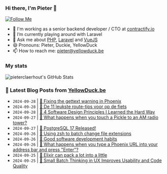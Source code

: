 ### Hi there, I'm Pieter 👋  
[![Follow Me](https://img.shields.io/github/followers/pieterclaerhout?label=Follow&style=social)](https://github.com/pieterclaerhout)

- 🏢 I'm working as a senior backend developer / CTO at [contractify.io](https://contractify.io)
- 🌱 I’m currently playing around with Laravel
- 💬 Ask me about [PHP](https://php.net), [Laravel](http://laravel.com) and [VueJS](https://vuejs.org)
- 😄 Pronouns: Pieter, Duckie, YellowDuck
- 📫 How to reach me: pieter@yellowduck.be

### My stats

![pieterclaerhout's GitHub Stats](https://github-readme-stats.vercel.app/api?username=pieterclaerhout&show_icons=true&count_private=true&line_height=40)

### 📩 Latest Blog Posts from [YellowDuck.be](https://www.yellowduck.be/)
<!-- BLOG-POST-LIST:START -->
- `2024-09-28` | [🐥 Fixing the gettext warning in Phoenix](https://www.yellowduck.be/posts/fixing-the-gettext-warning-in-phoenix)  
- `2024-09-28` | [🔗 De 11 leukste route-tips voor op de fiets](https://www.yellowduck.be/posts/de-11-leukste-route-tips-voor-op-de-fiets)  
- `2024-09-28` | [🔗 4 Software Design Principles I Learned the Hard Way](https://www.yellowduck.be/posts/4-software-design-principles-i-learned-the-hard-way)  
- `2024-09-27` | [🔗 What happens when you touch a Pickle to an AM radio tower?](https://www.yellowduck.be/posts/what-happens-when-you-touch-a-pickle-to-an-am-radio-tower-jeff-geerling)  
- `2024-09-27` | [🔗 PostgreSQL 17 Released!](https://www.yellowduck.be/posts/postgresql-17-released)  
- `2024-09-26` | [🐥 Using zsh to batch change file extensions](https://www.yellowduck.be/posts/using-zsh-to-batch-change-file-extensions)  
- `2024-09-26` | [🔗 Good software development habits](https://www.yellowduck.be/posts/good-software-development-habits)  
- `2024-09-26` | [🔗 What happens when you type a Phoenix URL into your address bar and press &quot;Enter&quot;?](https://www.yellowduck.be/posts/what-happens-when-you-type-a-phoenix-url-into-your-address-bar-and-press-enter)  
- `2024-09-25` | [🐥 Elixir can pack a lot into a little](https://www.yellowduck.be/posts/elixir-can-pack-a-lot-into-a-little)  
- `2024-09-25` | [🔗 Small Batch Thinking in UX Improves Usability and Code Quality](https://www.yellowduck.be/posts/small-batch-thinking-in-ux-improves-usability-and-code-quality)  

<!-- BLOG-POST-LIST:END -->
